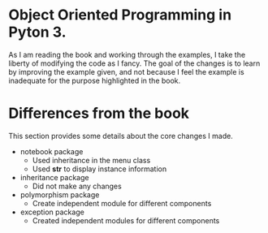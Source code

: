 # Object Oriented Programming in Pyton 3.
As I am reading the book and working through the examples, I take the liberty of modifying the code as I fancy.
The goal of the changes is to learn by improving the example given, and not because I feel the example is inadequate for the purpose highlighted in the book.

# Differences from the book
This section provides some details about the core changes I made.
* notebook package
  - Used inheritance in the menu class 
  - Used __str__ to display instance information
* inheritance package
  - Did not make any changes
* polymorphism package
  - Create independent module for different components
* exception package
  - Created independent modules for different components

